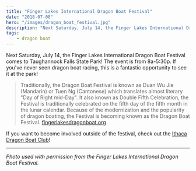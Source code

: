 ```yaml
---
title: "Finger Lakes International Dragon Boat Festival"
date: "2018-07-08"
hero: "/images/dragon_boat_festival.jpg"
description: "Next Saturday, July 14, the Finger Lakes International Dragon Boat Festival comes to Taughannock Falls State Park! The event is from 8a-5:30p. If you've never seen dragon boat racing, this is a fantastic opportunity to see it at the park!"
tags:
    - dragon boat
---
```


Next Saturday, July 14, the Finger Lakes International Dragon Boat Festival comes to Taughannock Falls State Park! The event is from 8a-5:30p. If you've never seen dragon boat racing, this is a fantastic opportunity to see it at the park!

> Traditionally, the Dragon Boat Festival is known as Duan Wu Jie (Mandarin) or Tuen Ng (Cantonese) which translates almost literary "Day of Right mid-Day". It also known as Double Fifth Celebration, the Festival is traditionally celebrated on the fifth day of the fifth month in the lunar calendar. Because of the modernization and the popularity of dragon boating, the Festival is becoming known as the Dragon Boat Festival. [fingerlakesdragonboat.org](http://fingerlakesdragonboat.org)

If you want to become involved outside of the festival, check out the [Ithaca Dragon Boat Club](https://www.meetup.com/Ithaca-Dragon-Boat-Club)!

* * *

_Photo used with permission from the Finger Lakes International Dragon Boat Festival._
